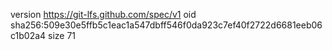 version https://git-lfs.github.com/spec/v1
oid sha256:509e30e5ffb5c1eac1a547dbff546f0da923c7ef40f2722d6681eeb06c1b02a4
size 71
